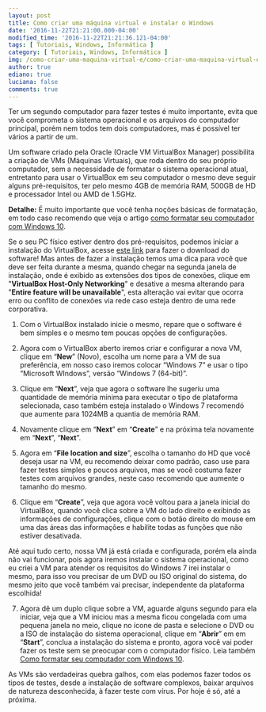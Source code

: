 ```yaml
---
layout: post
title: Como criar uma máquina virtual e instalar o Windows
date: '2016-11-22T21:21:00.000-04:00'
modified_time: '2016-11-22T21:21:36.121-04:00'
tags: [ Tutoriais, Windows, Informática ]
category: [ Tutoriais, Windows, Informática ]
img: /como-criar-uma-maquina-virtual-e/como-criar-uma-maquina-virtual-e.jpg
author: true
ediano: true
luciana: false
comments: true
---
```


Ter um segundo computador para fazer testes é muito importante, evita que você comprometa o sistema operacional e os arquivos do computador principal, porém nem todos tem dois computadores, mas é possível ter vários a partir de um.

Um software criado pela Oracle (Oracle VM VirtualBox Manager) possibilita a criação de VMs (Máquinas Virtuais), que roda dentro do seu próprio computador, sem a necessidade de formatar o sistema operacional atual, entretanto para usar o VirtualBox em seu computador o mesmo deve seguir alguns pré-requisitos, ter pelo mesmo 4GB de memória RAM, 500GB de HD e processador Intel ou AMD de 1.5GHz.

**Detalhe:** É muito importante que você tenha noções básicas de formatação, em todo caso recomendo que veja o artigo <a href="http://www.insideblock.com/2016/07/como-formatar-seu-computador-com.html" target="_blank">como formatar seu computador com Windows 10</a>.

Se o seu PC físico estiver dentro dos pré-requisitos, podemos iniciar a instalação do VirtualBox, acesse <a href="https://www.virtualbox.org/wiki/Downloads" rel="nofollow" target="_blank">este link</a> para fazer o download do software! Mas antes de fazer a instalação temos uma dica para você que deve ser feita durante a mesma, quando chegar na segunda janela de instalação, onde é exibido as extensões dos tipos de conexões, clique em "**VirtualBox Host-Only Networking**" e desative a mesma alterando para "**Entire feature will be unavailable**", esta alteração vai evitar que ocorra erro ou conflito de conexões via rede caso esteja dentro de uma rede corporativa.

1. Com o VirtualBox instalado inicie o mesmo, repare que o software é bem simples e o mesmo tem poucas opções de configurações.

2. Agora com o VirtualBox aberto iremos criar e configurar a nova VM, clique em “**New**” (Novo), escolha um nome para a VM de sua preferência, em nosso caso iremos colocar “Windows 7” e usar o tipo “Microsoft WIndows”, versão “Windows 7 (64-bit)”.

3. Clique em “**Next**”, veja que agora o software lhe sugeriu uma quantidade de memória mínima para executar o tipo de plataforma selecionada, caso também esteja instalado o Windows 7 recomendó que aumente para 1024MB a quantia de memória RAM.

4. Novamente clique em “**Next**” em “**Create**” e na próxima tela novamente em “**Next**”, “**Next**”.

5. Agora em “**File location and size**”, escolha o tamanho do HD que você deseja usar na VM, eu recomendo deixar como padrão, caso use para fazer testes simples e poucos arquivos, mas se você costuma fazer testes com arquivos grandes, neste caso recomendo que aumente o tamanho do mesmo.

6. Clique em “**Create**”, veja que agora você voltou para a janela inicial do VirtualBox, quando você clica sobre a VM do lado direito e exibindo as informações de configurações, clique com o botão direito do mouse em uma das áreas das informações e habilite todas as funções que não estiver desativada.

Até aqui tudo certo, nossa VM já está criada e configurada, porém ela ainda não vai funcionar, pois agora iremos instalar o sistema operacional, como eu criei a VM para atender os requisitos do Windows 7 irei instalar o mesmo, para isso vou precisar de um DVD ou ISO original do sistema, do mesmo jeito que você também vai precisar, independente da plataforma escolhida!

7. Agora dê um duplo clique sobre a VM, aguarde alguns segundo para ela iniciar, veja que a VM iniciou mas a mesma ficou congelada com uma pequena janela no meio, clique no ícone de pasta e selecione o DVD ou a ISO de instalação do sistema operacional, clique em “**Abrir**” em em “**Start**”, conclua a instalação do sistema e pronto, agora você vai poder fazer os teste sem se preocupar com o computador físico. Leia também <a href="http://www.insideblock.com/2016/07/como-formatar-seu-computador-com.html" target="_blank">Como formatar seu computador com Windows 10</a>.

As VMs são verdadeiras quebra galhos, com elas podemos fazer todos os tipos de testes, desde a instalação de software complexos, baixar arquivos de natureza desconhecida, à fazer teste com vírus. Por hoje é só, até a próxima.